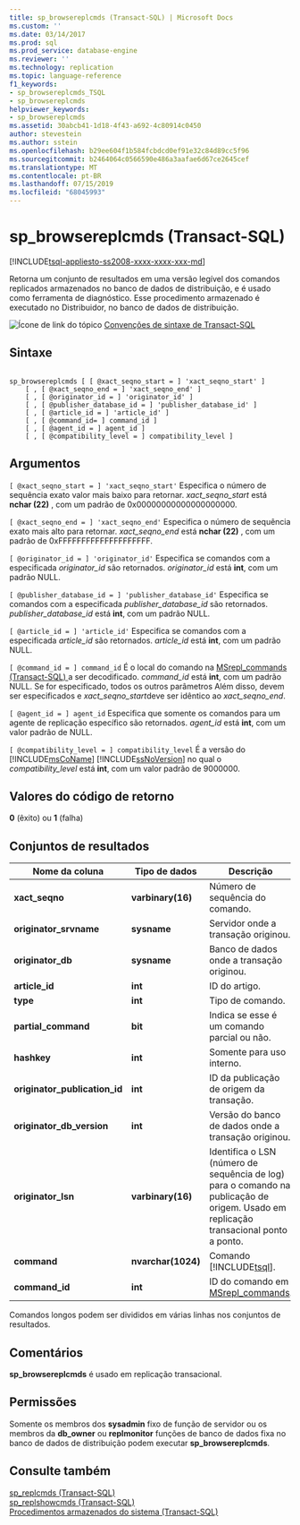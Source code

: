 ```yaml
---
title: sp_browsereplcmds (Transact-SQL) | Microsoft Docs
ms.custom: ''
ms.date: 03/14/2017
ms.prod: sql
ms.prod_service: database-engine
ms.reviewer: ''
ms.technology: replication
ms.topic: language-reference
f1_keywords:
- sp_browsereplcmds_TSQL
- sp_browsereplcmds
helpviewer_keywords:
- sp_browsereplcmds
ms.assetid: 30abcb41-1d18-4f43-a692-4c80914c0450
author: stevestein
ms.author: sstein
ms.openlocfilehash: b29ee604f1b584fcbdcd0ef91e32c84d89cc5f96
ms.sourcegitcommit: b2464064c0566590e486a3aafae6d67ce2645cef
ms.translationtype: MT
ms.contentlocale: pt-BR
ms.lasthandoff: 07/15/2019
ms.locfileid: "68045993"
---
```

# <a name="spbrowsereplcmds-transact-sql"></a>sp_browsereplcmds (Transact-SQL)
[!INCLUDE[tsql-appliesto-ss2008-xxxx-xxxx-xxx-md](../../includes/tsql-appliesto-ss2008-xxxx-xxxx-xxx-md.md)]

  Retorna um conjunto de resultados em uma versão legível dos comandos replicados armazenados no banco de dados de distribuição, e é usado como ferramenta de diagnóstico. Esse procedimento armazenado é executado no Distribuidor, no banco de dados de distribuição.  
  
 ![Ícone de link do tópico](../../database-engine/configure-windows/media/topic-link.gif "Ícone de link do tópico") [Convenções de sintaxe de Transact-SQL](../../t-sql/language-elements/transact-sql-syntax-conventions-transact-sql.md)  
  
## <a name="syntax"></a>Sintaxe  
  
```  
  
sp_browsereplcmds [ [ @xact_seqno_start = ] 'xact_seqno_start' ]  
    [ , [ @xact_seqno_end = ] 'xact_seqno_end' ]   
    [ , [ @originator_id = ] 'originator_id' ]  
    [ , [ @publisher_database_id = ] 'publisher_database_id' ]  
    [ , [ @article_id = ] 'article_id' ]  
    [ , [ @command_id= ] command_id ]  
    [ , [ @agent_id = ] agent_id ]  
    [ , [ @compatibility_level = ] compatibility_level ]  
```  
  
## <a name="arguments"></a>Argumentos  
`[ @xact_seqno_start = ] 'xact_seqno_start'` Especifica o número de sequência exato valor mais baixo para retornar. *xact_seqno_start* está **nchar (22)** , com um padrão de 0x00000000000000000000.  
  
`[ @xact_seqno_end = ] 'xact_seqno_end'` Especifica o número de sequência exato mais alto para retornar. *xact_seqno_end* está **nchar (22)** , com um padrão de 0xFFFFFFFFFFFFFFFFFFFF.  
  
`[ @originator_id = ] 'originator_id'` Especifica se comandos com a especificada *originator_id* são retornados. *originator_id* está **int**, com um padrão NULL.  
  
`[ @publisher_database_id = ] 'publisher_database_id'` Especifica se comandos com a especificada *publisher_database_id* são retornados. *publisher_database_id* está **int**, com um padrão NULL.  
  
`[ @article_id = ] 'article_id'` Especifica se comandos com a especificada *article_id* são retornados. *article_id* está **int**, com um padrão NULL.  
  
`[ @command_id = ] command_id` É o local do comando na [MSrepl_commands &#40;Transact-SQL&#41; ](../../relational-databases/system-tables/msrepl-commands-transact-sql.md) a ser decodificado. *command_id* está **int**, com um padrão NULL. Se for especificado, todos os outros parâmetros Além disso, devem ser especificados e *xact_seqno_start*deve ser idêntico ao *xact_seqno_end*.  
  
`[ @agent_id = ] agent_id` Especifica que somente os comandos para um agente de replicação específico são retornados. *agent_id* está **int**, com um valor padrão de NULL.  
  
`[ @compatibility_level = ] compatibility_level` É a versão do [!INCLUDE[msCoName](../../includes/msconame-md.md)] [!INCLUDE[ssNoVersion](../../includes/ssnoversion-md.md)] no qual o *compatibility_level* está **int**, com um valor padrão de 9000000.  
  
## <a name="return-code-values"></a>Valores do código de retorno  
 **0** (êxito) ou **1** (falha)  
  
## <a name="result-sets"></a>Conjuntos de resultados  
  
|Nome da coluna|Tipo de dados|Descrição|  
|-----------------|---------------|-----------------|  
|**xact_seqno**|**varbinary(16)**|Número de sequência do comando.|  
|**originator_srvname**|**sysname**|Servidor onde a transação originou.|  
|**originator_db**|**sysname**|Banco de dados onde a transação originou.|  
|**article_id**|**int**|ID do artigo.|  
|**type**|**int**|Tipo de comando.|  
|**partial_command**|**bit**|Indica se esse é um comando parcial ou não.|  
|**hashkey**|**int**|Somente para uso interno.|  
|**originator_publication_id**|**int**|ID da publicação de origem da transação.|  
|**originator_db_version**|**int**|Versão do banco de dados onde a transação originou.|  
|**originator_lsn**|**varbinary(16)**|Identifica o LSN (número de sequência de log) para o comando na publicação de origem. Usado em replicação transacional ponto a ponto.|  
|**command**|**nvarchar(1024)**|Comando [!INCLUDE[tsql](../../includes/tsql-md.md)].|  
|**command_id**|**int**|ID do comando em [MSrepl_commands](../../relational-databases/system-tables/msrepl-commands-transact-sql.md).|  
  
 Comandos longos podem ser divididos em várias linhas nos conjuntos de resultados.  
  
## <a name="remarks"></a>Comentários  
 **sp_browsereplcmds** é usado em replicação transacional.  
  
## <a name="permissions"></a>Permissões  
 Somente os membros dos **sysadmin** fixo de função de servidor ou os membros da **db_owner** ou **replmonitor** funções de banco de dados fixa no banco de dados de distribuição podem executar **sp_browsereplcmds**.  
  
## <a name="see-also"></a>Consulte também  
 [sp_replcmds &#40;Transact-SQL&#41;](../../relational-databases/system-stored-procedures/sp-replcmds-transact-sql.md)   
 [sp_replshowcmds &#40;Transact-SQL&#41;](../../relational-databases/system-stored-procedures/sp-replshowcmds-transact-sql.md)   
 [Procedimentos armazenados do sistema &#40;Transact-SQL&#41;](../../relational-databases/system-stored-procedures/system-stored-procedures-transact-sql.md)  
  
  
